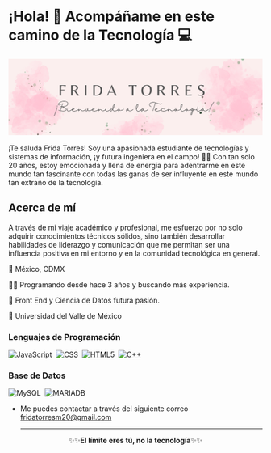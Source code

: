 # ¡Hola! 👋 Acompáñame en este camino de la Tecnología 💻

![Banner](/img1.png)

¡Te saluda Frida Torres! Soy una apasionada estudiante de tecnologías y sistemas de información, ¡y futura ingeniera en el campo! 👩‍💻 Con tan solo 20 años, estoy emocionada y llena de energía para adentrarme en este mundo tan fascinante con todas las ganas de ser influyente en este mundo tan extraño de la tecnología.       

## Acerca de mí

A través de mi viaje académico y profesional, me esfuerzo por no solo adquirir conocimientos técnicos sólidos, sino también desarrollar habilidades de liderazgo y comunicación que me permitan ser una influencia positiva en mi entorno y en la comunidad tecnológica en general.

  🚏  México, CDMX
  
👩‍💻 Programando desde hace 3 años y buscando más experiencia.

👾 Front End y Ciencia de Datos futura pasión.

🏫 Universidad del Valle de México



### Lenguajes de Programación 
[![JavaScript](https://img.shields.io/badge/-JavaScript-0D1117?style=for-the-badge&logo=javascript&labelColor=0D1117&textColor=0D1117)](javascript.org)&nbsp;
[![CSS](https://img.shields.io/badge/-CSS-0D1117?style=for-the-badge&logo=CSS3&logoColor=1572B6&labelColor=0D1117)](css.org)&nbsp;
[![HTML5](https://img.shields.io/badge/-HTML-0D1117?style=for-the-badge&logo=HTML5&logoColor=ff5722&labelColor=0D1117)](html.org)&nbsp;
[![C++](https://img.shields.io/badge/C%2B%2B-00599C?style=for-the-badge&logo=c%2B%2B&logoColor=white)](cpp.org)&nbsp;


### Base de Datos 
![MySQL](https://img.shields.io/badge/MySQL-005C84?style=for-the-badge&logo=mysql&logoColor=white
)&nbsp;
![MARIADB](https://img.shields.io/badge/MariaDB-003545?style=for-the-badge&logo=mariadb&logoColor=white)&nbsp;

+ Me puedes contactar a través del siguiente correo fridatorresm20@gmail.com
  <hr>

<p align="center">✨✨<strong>El límite eres tú, no la tecnología</strong>✨✨</p>

